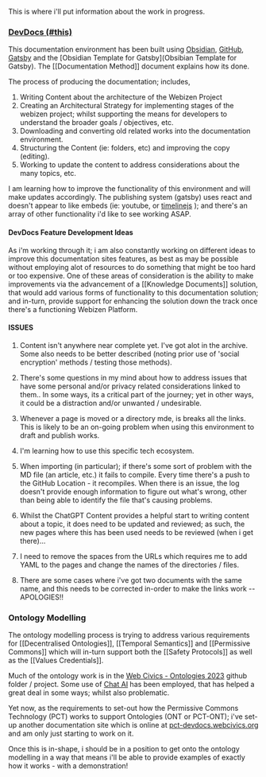 This is where i'll put information about the work in progress.

### [DevDocs (#this)](https://devdocs.webizen.org/)
This documentation environment has been built using [Obsidian](https://obsidian.md/), [GitHub](https://github.com/), [Gatsby](https://www.gatsbyjs.com/) and the [Obsidian Template for Gatsby](Obsibian Template for Gatsby).  The [[Documentation Method]] document explains how its done.

The process of producing the documentation; includes,
1. Writing Content about the architecture of the Webizen Project
2. Creating an Architectural Strategy for implementing stages of the webizen project; whilst supporting the means for developers to understand the broader goals / objectives, etc.
3. Downloading and converting old related works into the documentation environment.
4. Structuring the Content (ie: folders, etc) and improving the copy (editing).
5. Working to update the content to address considerations about the many topics, etc.

I am learning how to improve the functionality of this environment and will make updates accordingly. The publishing system (gatsby) uses react and doesn't appear to like embeds (ie: youtube, or [timelinejs](https://timeline.knightlab.com/) ); and there's an array of other functionality i'd like to see working ASAP.

#### DevDocs Feature Development Ideas

As i'm working through it; i am also constantly working on different ideas to improve this documentation sites features, as best as may be possible without employing alot of resources to do something that might be too hard or too expensive.  One of these areas of consideration is the ability to make improvements via the advancement of a [[Knowledge Documents]] solution, that would add various forms of functionality to this documentation solution; and in-turn, provide support for enhancing the solution down the track once there's a functioning Webizen Platform. 

#### ISSUES

1. Content isn't anywhere near complete yet.  I've got alot in the archive.  Some also needs to be better described (noting prior use of 'social encryption' methods / testing those methods). 
2. There's some questions in my mind about how to address issues that have some personal and/or privacy related considerations linked to them.. In some ways, its a critical part of the journey; yet in other ways, it could be a distraction and/or unwanted / undesirable.
   
3. Whenever a page is moved or a directory mde, is breaks all the links. This is likely to be an on-going problem when using this environment to draft and publish works. 
5. I'm learning how to use this specific tech ecosystem.  
6. When importing (in particular); if there's some sort of problem with the MD file (an article, etc.) it fails to compile.  Every time there's a push to the GitHub Location - it recompiles.   When there is an issue, the log doesn't provide enough information to figure out what's wrong, other than being able to identify the file that's causing problems.
7. Whilst the ChatGPT Content provides a helpful start to writing content about a topic, it does need to be updated and reviewed; as such, the new pages where this has been used needs to be reviewed (when i get there)...
8. I need to remove the spaces from the URLs which requires me to add YAML to the pages and change the names of the directories / files.  
9. There are some cases where i've got two documents with the same name, and this needs to be corrected in-order to make the links work -- APOLOGIES!! 


### Ontology Modelling
The ontology modelling process is trying to address various requirements for [[Decentralised Ontologies]], [[Temporal Semantics]] and [[Permissive Commons]] which will in-turn support both the [[Safety Protocols]] as well as the [[Values Credentials]].

Much of the ontology work is in the [Web Civics - Ontologies 2023](https://github.com/WebCivics/ontologies/tree/2023) github folder / project. Some use of [Chat AI](https://chat.openai.com/) has been employed, that has helped a great deal in some ways; whilst also problematic.  

Yet now, as the requirements to set-out how the Permissive Commons Technology (PCT) works to support Ontologies (ONT or PCT-ONT); i've set-up another documentation site which is online at [pct-devdocs.webcivics.org](https://pct-devdocs.webcivics.org/) and am only just starting to work on it.

Once this is in-shape, i should be in a position to get onto the ontology modelling in a way that means i'll be able to provide examples of exactly how it works - with a demonstration! 